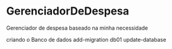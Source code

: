 # GerenciadorDeDespesa

Gerenciador de despesa baseado na minha necessidade

criando o Banco de dados
add-migration db01
update-database
